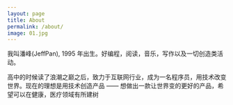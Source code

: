 ```yaml
---
layout: page
title: About
permalink: /about/
image: 01.jpg
---
```


我叫潘峰(JeffPan), 1995 年出生。好编程，阅读，音乐，写作以及一切创造类活动。

高中的时候读了浪潮之巅之后，致力于互联网行业，成为一名程序员，用技术改变世界。现在的理想是用技术创造产品 —— 想做出一款让世界变的更好的产品，希望可以在健康，医疗领域有所建树